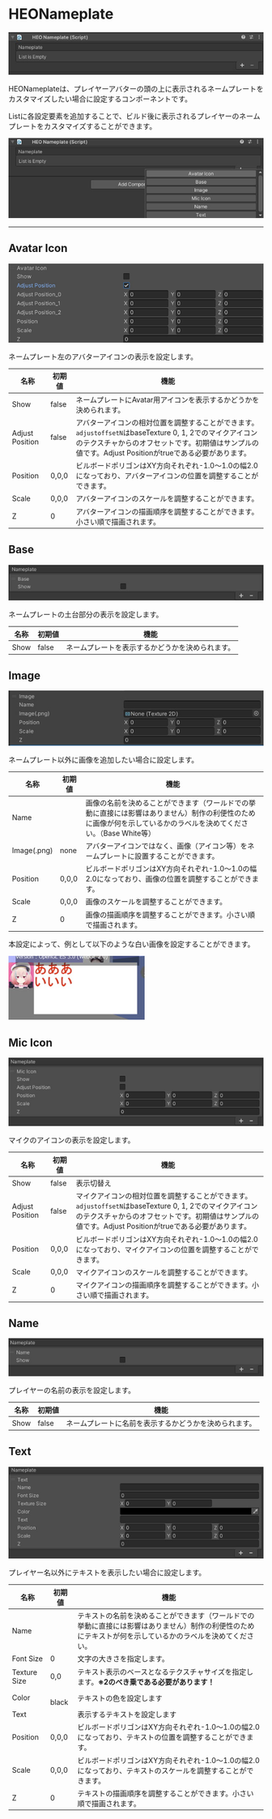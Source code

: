 # HEONameplate

![HEONameplate_1](img/HEONameplate_1.jpg)

HEONameplateは、プレイヤーアバターの頭の上に表示されるネームプレートをカスタマイズしたい場合に設定するコンポーネントです。

Listに各設定要素を追加することで、ビルド後に表示されるプレイヤーのネームプレートをカスタマイズすることができます。

![HEONameplate_2](img/HEONameplate_2.jpg)

---

## Avatar Icon

![HEONameplate_3](img/HEONameplate_3.jpg)

ネームプレート左のアバターアイコンの表示を設定します。

| 名称 | 初期値 | 機能 |
| ---- | ---- | ---- |
| Show | false | ネームプレートにAvatar用アイコンを表示するかどうかを決められます。 |
| Adjust Position | false | アバターアイコンの相対位置を調整することができます。`adjustoffsetN`はbaseTexture 0, 1, 2でのマイクアイコンのテクスチャからのオフセットです。初期値はサンプルの値です。Adjust Positionがtrueである必要があります。 |
| Position | 0,0,0 | ビルボードポリゴンはXY方向それぞれ-1.0～1.0の幅2.0になっており、アバターアイコンの位置を調整することができます。 |
| Scale | 0,0,0 | アバターアイコンのスケールを調整することができます。 |
| Z | 0 | アバターアイコンの描画順序を調整することができます。小さい順で描画されます。 |

## Base

![HEONameplate_4](img/HEONameplate_4.jpg)

ネームプレートの土台部分の表示を設定します。

| 名称 | 初期値 | 機能 |
| ---- | ---- | ---- |
| Show | false | ネームプレートを表示するかどうかを決められます。 |

## Image

![HEONameplate_5](img/HEONameplate_5.jpg)

ネームプレート以外に画像を追加したい場合に設定します。

| 名称 | 初期値 | 機能 |
| ---- | ---- | ---- |
| Name |  | 画像の名前を決めることができます（ワールドでの挙動に直接には影響はありません）制作の利便性のために画像が何を示しているかのラベルを決めてください。（Base White等） |
| Image(.png) | none | アバターアイコンではなく、画像（アイコン等）をネームプレートに設置することができます。 |
| Position | 0,0,0 | ビルボードポリゴンはXY方向それぞれ-1.0～1.0の幅2.0になっており、画像の位置を調整することができます。 |
| Scale | 0,0,0 | 画像のスケールを調整することができます。 |
| Z | 0 | 画像の描画順序を調整することができます。小さい順で描画されます。 |

本設定によって、例として以下のような白い画像を設定することができます。

![HEONameplate_9](img/HEONameplate_9.jpg)

## Mic Icon

![HEONameplate_6](img/HEONameplate_6.jpg)

マイクのアイコンの表示を設定します。

| 名称 | 初期値 | 機能 |
| ---- | ---- | ---- |
| Show | false | 表示切替え |
| Adjust Position | false | マイクアイコンの相対位置を調整することができます。`adjustoffsetN`はbaseTexture 0, 1, 2でのマイクアイコンのテクスチャからのオフセットです。初期値はサンプルの値です。Adjust Positionがtrueである必要があります。 |
| Position | 0,0,0 | ビルボードポリゴンはXY方向それぞれ-1.0～1.0の幅2.0になっており、マイクアイコンの位置を調整することができます。 |
| Scale | 0,0,0 | マイクアイコンのスケールを調整することができます。 |
| Z | 0 | マイクアイコンの描画順序を調整することができます。小さい順で描画されます。 |

## Name

![HEONameplate_7](img/HEONameplate_7.jpg)

プレイヤーの名前の表示を設定します。

| 名称 | 初期値 | 機能 |
| ---- | ---- | ---- |
| Show | false | ネームプレートに名前を表示するかどうかを決められます。 |

## Text

![HEONameplate_8](img/HEONameplate_8.jpg)

プレイヤー名以外にテキストを表示したい場合に設定します。

| 名称 | 初期値 | 機能 |
| ---- | ---- | ---- |
| Name | | テキストの名前を決めることができます（ワールドでの挙動に直接には影響はありません）制作の利便性のためにテキストが何を示しているかのラベルを決めてください。  |
| Font Size | 0 | 文字の大きさを指定します。 |
| Texture Size | 0,0 | テキスト表示のベースとなるテクスチャサイズを指定します。**※2のべき乗である必要があります！** |
| Color |　black | テキストの色を設定します |
| Text | | 表示するテキストを設定します |
| Position | 0,0,0 | ビルボードポリゴンはXY方向それぞれ-1.0～1.0の幅2.0になっており、テキストの位置を調整することができます。 |
| Scale | 0,0,0 | ビルボードポリゴンはXY方向それぞれ-1.0～1.0の幅2.0になっており、テキストのスケールを調整することができます。 |
| Z | 0 | テキストの描画順序を調整することができます。小さい順で描画されます。 |
